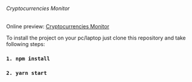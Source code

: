 ###### Cryptocurrencies Monitor

Online preview: [Cryptocurrencies Monitor](https://volodymyrvoronov.github.io/ccm/ "Cryptocurrencies Monitor")

To install the project on your pc/laptop just clone this repository and take following steps:
 ### `1. npm install`
 ### `2. yarn start`